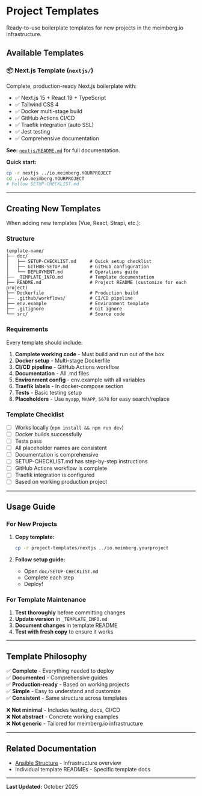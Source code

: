 # Project Templates

Ready-to-use boilerplate templates for new projects in the meimberg.io infrastructure.

## Available Templates

### 📦 Next.js Template (`nextjs/`)

Complete, production-ready Next.js boilerplate with:
- ✅ Next.js 15 + React 19 + TypeScript
- ✅ Tailwind CSS 4
- ✅ Docker multi-stage build
- ✅ GitHub Actions CI/CD
- ✅ Traefik integration (auto SSL)
- ✅ Jest testing
- ✅ Comprehensive documentation

**See:** [`nextjs/README.md`](nextjs/README.md) for full documentation.

**Quick start:**
```bash
cp -r nextjs ../io.meimberg.YOURPROJECT
cd ../io.meimberg.YOURPROJECT
# Follow SETUP-CHECKLIST.md
```

---

## Creating New Templates

When adding new templates (Vue, React, Strapi, etc.):

### Structure
```
template-name/
├── doc/
│   ├── SETUP-CHECKLIST.md     # Quick setup checklist
│   ├── GITHUB-SETUP.md        # GitHub configuration
│   └── DEPLOYMENT.md          # Operations guide
├── _TEMPLATE_INFO.md          # Template documentation
├── README.md                  # Project README (customize for each project)
├── Dockerfile                 # Production build
├── .github/workflows/         # CI/CD pipeline
├── env.example                # Environment template
├── .gitignore                 # Git ignore
└── src/                       # Source code
```

### Requirements

Every template should include:

1. **Complete working code** - Must build and run out of the box
2. **Docker setup** - Multi-stage Dockerfile
3. **CI/CD pipeline** - GitHub Actions workflow
4. **Documentation** - All .md files
5. **Environment config** - env.example with all variables
6. **Traefik labels** - In docker-compose section
7. **Tests** - Basic testing setup
8. **Placeholders** - Use `myapp`, `MYAPP`, `5678` for easy search/replace

### Template Checklist

- [ ] Works locally (`npm install && npm run dev`)
- [ ] Docker builds successfully
- [ ] Tests pass
- [ ] All placeholder names are consistent
- [ ] Documentation is comprehensive
- [ ] SETUP-CHECKLIST.md has step-by-step instructions
- [ ] GitHub Actions workflow is complete
- [ ] Traefik integration is configured
- [ ] Based on working production project

---

## Usage Guide

### For New Projects

1. **Copy template:**
   ```bash
   cp -r project-templates/nextjs ../io.meimberg.yourproject
   ```

2. **Follow setup guide:**
   - Open `doc/SETUP-CHECKLIST.md`
   - Complete each step
   - Deploy!

### For Template Maintenance

1. **Test thoroughly** before committing changes
2. **Update version** in `_TEMPLATE_INFO.md`
3. **Document changes** in template README
4. **Test with fresh copy** to ensure it works

---

## Template Philosophy

✅ **Complete** - Everything needed to deploy  
✅ **Documented** - Comprehensive guides  
✅ **Production-ready** - Based on working projects  
✅ **Simple** - Easy to understand and customize  
✅ **Consistent** - Same structure across templates  

❌ **Not minimal** - Includes testing, docs, CI/CD  
❌ **Not abstract** - Concrete working examples  
❌ **Not generic** - Tailored for meimberg.io infrastructure  

---

## Related Documentation

- [Ansible Structure](../doc/ANSIBLE-STRUCTURE.md) - Infrastructure overview
- Individual template READMEs - Specific template docs

---

**Last Updated:** October 2025


